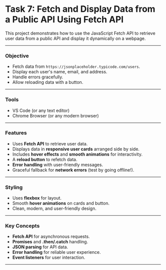 # Task 7: Fetch and Display Data from a Public API Using Fetch API

This project demonstrates how to use the JavaScript Fetch API to retrieve user data from a public API and display it dynamically on a webpage.

---

### **Objective**

- Fetch data from `https://jsonplaceholder.typicode.com/users`.
- Display each user's name, email, and address.
- Handle errors gracefully.
- Allow reloading data with a button.

---

### **Tools**

- VS Code (or any text editor)
- Chrome Browser (or any modern browser)

---

###  **Features**

- Uses **Fetch API** to retrieve user data.  
- Displays data in **responsive user cards** arranged side by side.  
- Includes **hover effects** and **smooth animations** for interactivity.  
- A **reload button** to refetch data.  
- **Error handling** with user-friendly messages.  
- Graceful fallback for **network errors** (test by going offline!).

---

### **Styling**

- Uses **flexbox** for layout.
- Smooth **hover animations** on cards and button.
- Clean, modern, and user-friendly design.

---

### **Key Concepts**

- **Fetch API** for asynchronous requests.
- **Promises** and **.then/.catch** handling.
- **JSON parsing** for API data.
- **Error handling** for reliable user experience.
- **Event listeners** for user interaction.

---